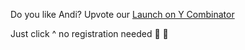 Do you like Andi? Upvote our [Launch on Y Combinator](https://www.ycombinator.com/launches/JC8-andi-making-search-fun-factual-and-interesting)

Just click ^ no registration needed 🙏 🤗
